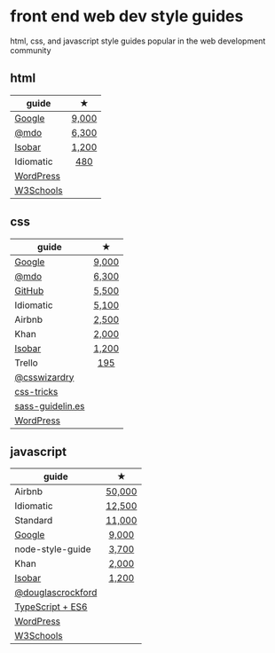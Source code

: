 # front end web dev style guides
html, css, and javascript style guides popular in the web development community

## html
| guide  | ★ |
| --- | :---: |
| [Google](https://google.github.io/styleguide/htmlcssguide.html) | [9,000](https://github.com/google/styleguide) |
| [@mdo](http://codeguide.co/#html) | [6,300](https://github.com/mdo/code-guide/) |
| [Isobar](http://isobar-idev.github.io/code-standards/#html_html) | [1,200](https://github.com/isobar-idev/code-standards/) |
| Idiomatic | [480](https://github.com/necolas/idiomatic-html) |
| [WordPress](https://make.wordpress.org/core/handbook/best-practices/coding-standards/html/) |  |
| [W3Schools](https://www.w3schools.com/html/html5_syntax.asp) |  |


## css
| guide  | ★ |
| --- | :---: |
| [Google](https://google.github.io/styleguide/htmlcssguide.html) | [9,000](https://github.com/google/styleguide) |
| [@mdo](http://codeguide.co/#css) | [6,300](https://github.com/mdo/code-guide/) |
| [GitHub](https://github.com/styleguide/css) | [5,500](https://github.com/primer/primer-css) |
| Idiomatic | [5,100](https://github.com/necolas/idiomatic-css) |
| Airbnb | [2,500](https://github.com/airbnb/css) |
| Khan | [2,000](https://github.com/Khan/style-guides/blob/master/style/css.md) |
| [Isobar](http://isobar-idev.github.io/code-standards/#css_css) | [1,200](https://github.com/isobar-idev/code-standards/) |
| Trello | [195](https://github.com/trello/trellisheets/blob/master/styleguide.md) |
| [@csswizardry](http://cssguidelin.es/) |  |
| [css-tricks](https://css-tricks.com/sass-style-guide/) |  |
| [sass-guidelin.es](https://sass-guidelin.es/) |  |
| [WordPress](https://make.wordpress.org/core/handbook/best-practices/coding-standards/css/) |  |


## javascript
| guide  | ★ |
| --- | :---: |
| Airbnb | [50,000](https://github.com/airbnb/javascript) |
| Idiomatic | [12,500](https://github.com/rwaldron/idiomatic.js/) |
| Standard | [11,000](https://github.com/feross/standard) |
| [Google](https://google.github.io/styleguide/jsguide.html) | [9,000](https://github.com/google/styleguide) |
| node-style-guide | [3,700](https://github.com/felixge/node-style-guide) |
| Khan | [2,000](https://github.com/Khan/style-guides/blob/master/style/javascript.md) |
| [Isobar](http://isobar-idev.github.io/code-standards/#javascript_javascript) | [1,200](https://github.com/isobar-idev/code-standards/) |
| [@douglascrockford](http://javascript.crockford.com/code.html) |  |
| [TypeScript + ES6](https://github.com/Microsoft/TypeScript/wiki/Coding-guidelines) |  |
| [WordPress](https://make.wordpress.org/core/handbook/best-practices/coding-standards/javascript/) |  |
| [W3Schools](https://www.w3schools.com/js/js_conventions.asp) |  |


[//]: # (https://github.com/styleguide/js)
[//]: # (https://github.com/style-guides/JavaScript)
[//]: # (https://developer.mozilla.org/en-US/docs/Mozilla/Developer_guide/Coding_Style#General_C.2FC.2B.2B_Practices)






